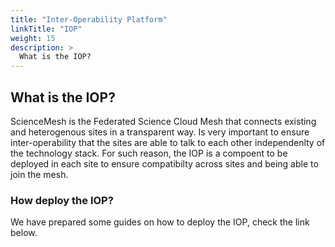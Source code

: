 ```yaml
---
title: "Inter-Operability Platform"
linkTitle: "IOP"
weight: 15
description: >
  What is the IOP?
---
```


## What is the IOP?

ScienceMesh is the Federated Science Cloud Mesh that connects existing and heterogenous sites
in a transparent way. Is very important to ensure inter-operability that the sites are able to talk to each other independenlty of the technology stack. For such reason, the IOP is a compoent to be deployed in each site to ensure compatibilty across sites and being able to join the mesh.


### How deploy the IOP?
We have prepared some guides on how to deploy the IOP, check the link below.
